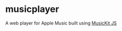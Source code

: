 # musicplayer

A web player for Apple Music built using <a href="https://developer.apple.com/documentation/musickitjs">MusicKit JS</a>
